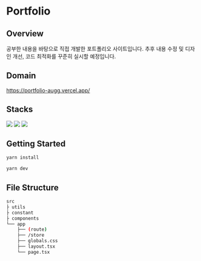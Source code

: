 # Portfolio

## Overview

<!-- <img src='/Users/chungyeonkim/Desktop/portfolio/public/project/portfolio.png'/> -->

공부한 내용을 바탕으로 직접 개발한 포트폴리오 사이트입니다.
추후 내용 수정 및 디자인 개선, 코드 최적화를 꾸준히 실시할 예정입니다.

## Domain

https://portfolio-augg.vercel.app/

## Stacks

<div>
  <img src="https://img.shields.io/badge/next js 14-000000?style=for-the-badge&logo=nextdotjs&logoColor=#000000">
  <img src="https://img.shields.io/badge/typescript-3178C6?style=for-the-badge&logo=typescript&logoColor=white">
  <img src="https://img.shields.io/badge/tailwind css-06B6D4?style=for-the-badge&logo=tailwindcss&logoColor=white">
</div>

## Getting Started

```bash
yarn install

yarn dev
```

## File Structure

```bash
src
├ utils
├ constant
├ components
└── app
    ├── (route)
    ├── /store
    ├── globals.css
    ├── layout.tsx
    └── page.tsx
```
